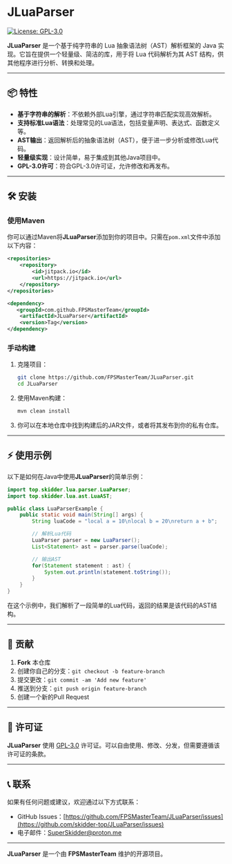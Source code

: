 # JLuaParser

[![License: GPL-3.0](https://img.shields.io/badge/License-GPL--3.0-blue.svg)](https://www.gnu.org/licenses/gpl-3.0.html)

**JLuaParser** 是一个基于纯字符串的 Lua 抽象语法树（AST）解析框架的 Java 实现。它旨在提供一个轻量级、简洁的库，用于将 Lua 代码解析为其 AST 结构，供其他程序进行分析、转换和处理。

---

## 📦 特性

- **基于字符串的解析**：不依赖外部Lua引擎，通过字符串匹配实现高效解析。
- **支持标准Lua语法**：处理常见的Lua语法，包括变量声明、表达式、函数定义等。
- **AST输出**：返回解析后的抽象语法树（AST），便于进一步分析或修改Lua代码。
- **轻量级实现**：设计简单，易于集成到其他Java项目中。
- **GPL-3.0许可**：符合GPL-3.0许可证，允许修改和再发布。

---

## 🛠️ 安装

### 使用Maven

你可以通过Maven将**JLuaParser**添加到你的项目中。只需在`pom.xml`文件中添加以下内容：


```xml
<repositories>
	<repository>
	    <id>jitpack.io</id>
	    <url>https://jitpack.io</url>
	</repository>
</repositories>

<dependency>
   <groupId>com.github.FPSMasterTeam</groupId>
    <artifactId>JLuaParser</artifactId>
    <version>Tag</version>
</dependency>
```

### 手动构建

1. 克隆项目：
    ```bash
    git clone https://github.com/FPSMasterTeam/JLuaParser.git
    cd JLuaParser
    ```

2. 使用Maven构建：
    ```bash
    mvn clean install
    ```

3. 你可以在本地仓库中找到构建后的JAR文件，或者将其发布到你的私有仓库。

---

## ⚡ 使用示例

以下是如何在Java中使用**JLuaParser**的简单示例：

```java
import top.skidder.lua.parser.LuaParser;
import top.skidder.lua.ast.LuaAST;

public class LuaParserExample {
    public static void main(String[] args) {
        String luaCode = "local a = 10\nlocal b = 20\nreturn a + b";

        // 解析Lua代码
        LuaParser parser = new LuaParser();
        List<Statement> ast = parser.parse(luaCode);

        // 输出AST
        for(Statement statement : ast) {
            System.out.println(statement.toString());
        }
    }
}
```

在这个示例中，我们解析了一段简单的Lua代码，返回的结果是该代码的AST结构。

---

## 🔧 贡献

1. **Fork** 本仓库
2. 创建你自己的分支：`git checkout -b feature-branch`
3. 提交更改：`git commit -am 'Add new feature'`
4. 推送到分支：`git push origin feature-branch`
5. 创建一个新的Pull Request

---

## 📃 许可证

**JLuaParser** 使用 [GPL-3.0](https://www.gnu.org/licenses/gpl-3.0.html) 许可证。可以自由使用、修改、分发，但需要遵循该许可证的条款。

---

## 📞 联系

如果有任何问题或建议，欢迎通过以下方式联系：

- GitHub Issues：[https://github.com/FPSMasterTeam/JLuaParser/issues](https://github.com/skidder-top/JLuaParser/issues)
- 电子邮件：[SuperSkidder@proton.me](mailto:SuperSkidder@proton.me)

---

**JLuaParser** 是一个由 **FPSMasterTeam** 维护的开源项目。
